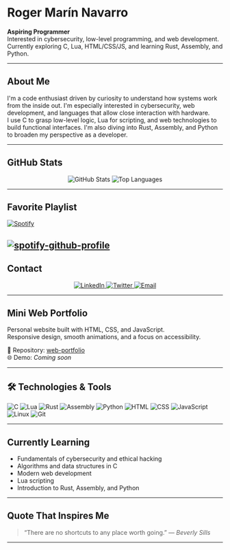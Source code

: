# Roger Marín Navarro

**Aspiring Programmer**  
Interested in cybersecurity, low-level programming, and web development.  
Currently exploring C, Lua, HTML/CSS/JS, and learning Rust, Assembly, and Python.

---

## About Me

I'm a code enthusiast driven by curiosity to understand how systems work from the inside out. I'm especially interested in cybersecurity, web development, and languages that allow close interaction with hardware.  
I use C to grasp low-level logic, Lua for scripting, and web technologies to build functional interfaces. I'm also diving into Rust, Assembly, and Python to broaden my perspective as a developer.

---

## GitHub Stats

<div align="center">
  <img src="https://github-readme-stats.vercel.app/api?username=Itzskade&show_icons=true&theme=tokyonight" alt="GitHub Stats" />
  <img src="https://github-readme-stats.vercel.app/api/top-langs/?username=Itzskade&layout=compact&theme=tokyonight" alt="Top Languages" />
</div>

---

## Favorite Playlist

[![Spotify](https://novatorem.vercel.app/api/spotify)](https://open.spotify.com/playlist/0qNOq16dkRt6mAKFEW1Gkf?si=f58d770d35d248c9)

[![spotify-github-profile](https://spotify-github-profile.kittinanx.com/api/view?uid=11162796934&cover_image=true&theme=default&show_offline=true&background_color=121212&interchange=true&bar_color_cover=true)](https://open.spotify.com/playlist/0qNOq16dkRt6mAKFEW1Gkf?si=1ec2b0f33d9a4407)
---

## Contact

<div align="center">
  <a href="https://linkedin.com/in/YOUR_LINKEDIN">
    <img src="https://img.shields.io/badge/LinkedIn-blue?style=flat-square&logo=linkedin" alt="LinkedIn" />
  </a>
  <a href="https://twitter.com/itzskade">
    <img src="https://img.shields.io/badge/Twitter-black?style=flat-square&logo=twitter" alt="Twitter" />
  </a>
  <a href="mailto:itzskade@gmail.com">
    <img src="https://img.shields.io/badge/Email-red?style=flat-square&logo=gmail" alt="Email" />
  </a>
</div>

---

## Mini Web Portfolio

Personal website built with HTML, CSS, and JavaScript.  
Responsive design, smooth animations, and a focus on accessibility.

📁 Repository: [web-portfolio](https://github.com/Itzskade/web-portfolio)  
🌐 Demo: *Coming soon*

---

## 🛠️ Technologies & Tools

![C](https://img.shields.io/badge/C-00599C?style=for-the-badge&logo=c&logoColor=white) ![Lua](https://img.shields.io/badge/Lua-2C2D72?style=for-the-badge&logo=lua&logoColor=white) ![Rust](https://img.shields.io/badge/Rust-000000?style=for-the-badge&logo=rust&logoColor=white) ![Assembly](https://img.shields.io/badge/Assembly-525252?style=for-the-badge&logo=gnusocial&logoColor=white) ![Python](https://img.shields.io/badge/Python-3776AB?style=for-the-badge&logo=python&logoColor=white) ![HTML](https://img.shields.io/badge/HTML5-E34F26?style=for-the-badge&logo=html5&logoColor=white) ![CSS](https://img.shields.io/badge/CSS3-1572B6?style=for-the-badge&logo=css3&logoColor=white) ![JavaScript](https://img.shields.io/badge/JavaScript-F7DF1E?style=for-the-badge&logo=javascript&logoColor=black) ![Linux](https://img.shields.io/badge/Linux-FCC624?style=for-the-badge&logo=linux&logoColor=black) ![Git](https://img.shields.io/badge/Git-F05032?style=for-the-badge&logo=git&logoColor=white)

---

## Currently Learning

- Fundamentals of cybersecurity and ethical hacking  
- Algorithms and data structures in C  
- Modern web development  
- Lua scripting  
- Introduction to Rust, Assembly, and Python

---

## Quote That Inspires Me

> “There are no shortcuts to any place worth going.” — *Beverly Sills*

---
